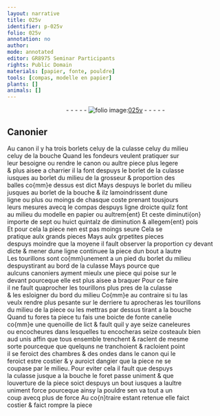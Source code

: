 ```yaml
---
layout: narrative
title: 025v
identifier: p-025v
folio: 025v
annotation: no
author:
mode: annotated
editor: GR8975 Seminar Participants
rights: Public Domain
materials: [papier, fonte, pouldre]
tools: [compas, modelle en papier]
plants: []
animals: []
---
```


<div class="folio" align="center">- - - - - <a href="http://gallica.bnf.fr/ark:/12148/btv1b10500001g/f56.item" target="_blank"><img src="https://cu-mkp.github.io/2017-workshop-edition/assets/photo-icon.png" alt="folio image: " style="display:inline-block; margin-bottom:-3px;"/>025v</a> - - - - - </div>  
  

## <span class="pro">Canonier</span>

 
Au canon il y ha trois borlets celuy de la culasse celuy du milieu<br/> celuy de la bouche Quand les <span class="pro">fondeurs</span> veulent pratiquer sur<br/> leur besoigne ou rendre le canon ou aultre piece plus legere<br/> & plus aisee a charrier il la font despuys le borlet de la culasse<br/> iusques au borlet du milieu de la grosseur & proportion des<br/> balles co{mm}e dessus est dict Mays despuys le borlet du milieu<br/> jusques au borlet de la bouche & ilz lamoindrissent dune<br/> <span class="ms">ligne</span> ou plus ou moings de chasque coste prenant tousjours<br/> leurs mesures avecq le <span class="tl">compas</span> despuys ligne droicte quilz font<br/> au milieu du <span class="tl">modelle en <span class="m">papier</span></span> ou aultrem{ent} Et ceste diminuti{on}<br/> importe de sept ou huict <span class="ms">quintalz</span> de diminution & allegem{ent} pois<br/> Et pour cela la piece nen est pas moings seure Cela se<br/> pratique aulx grands pieces Mays aulx grpetites pieces<br/> despuys moindre que la moyene il fault observer la proportion cy devant<br/> dicte & mener dune ligne continuee la piece dun bout a lautre<br/> Les tourillons sont co{mm}unement a un <span class="ms">pied</span> du borlet du milieu<br/> despuystirant au bord de la culasse Mays pource que<br/> aulcuns <span class="pro">canoniers</span> ayment mieulx une piece qui poise sur le<br/> devant pourceque elle est plus aisee a braquer Pour ce faire<br/> il ne fault quaprocher les tourillons plus pres de la culasse<br/> & les esloigner du bord du milieu Co{mm}e au contraire si tu las<br/> veulx rendre plus pesante sur le derriere tu aprocheras les tourillons<br/> du milieu de la piece ou les mettras par dessus tirant a la bouche<br/> Quand tu fores ta piece tu fais une boicte de <span class="m">fonte</span> canelie<br/> co{mm}e une quenoille de lict & fault quil y aye seize caneleures<br/> ou encocheures dans lesquelles tu encocheras seize costeaulx bien<br/> aud unis affin que tous ensemble trenchent & raclent de mesme<br/> sorte pourceque que quelquns ne tranchoient & racloient point<br/> il se feroict des chambres & des ondes dans le canon qui le<br/> feroict estre costier & y auroict dangier que la piece ne se<br/> coupase par le milieu. Pour eviter cela il fault que despuys<br/> la culasse jusque a la bouche le foret passe uniment & que<br/> louverture de la piece soict despuys un bout iusques a laultre<br/> uniment force pourceque ainsy la <span class="m">pouldre</span> sen va tout a un<br/> coup avecq plus de force Au co{n}traire estant retenue elle faict<br/> costier & faict rompre la piece

